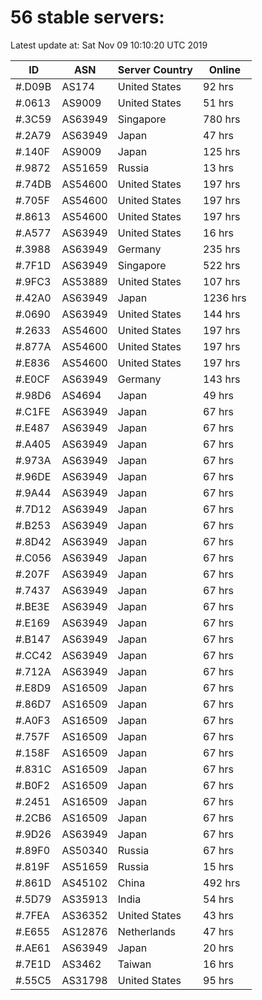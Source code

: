 # 56 stable servers:

Latest update at: Sat Nov 09 10:10:20 UTC 2019

| ID | ASN | Server Country | Online |
| -- | --- | -------------- | ------ |
| #.D09B | AS174 | United States | 92 hrs |
| #.0613 | AS9009 | United States | 51 hrs |
| #.3C59 | AS63949 | Singapore | 780 hrs |
| #.2A79 | AS63949 | Japan | 47 hrs |
| #.140F | AS9009 | Japan | 125 hrs |
| #.9872 | AS51659 | Russia | 13 hrs |
| #.74DB | AS54600 | United States | 197 hrs |
| #.705F | AS54600 | United States | 197 hrs |
| #.8613 | AS54600 | United States | 197 hrs |
| #.A577 | AS63949 | United States | 16 hrs |
| #.3988 | AS63949 | Germany | 235 hrs |
| #.7F1D | AS63949 | Singapore | 522 hrs |
| #.9FC3 | AS53889 | United States | 107 hrs |
| #.42A0 | AS63949 | Japan | 1236 hrs |
| #.0690 | AS63949 | United States | 144 hrs |
| #.2633 | AS54600 | United States | 197 hrs |
| #.877A | AS54600 | United States | 197 hrs |
| #.E836 | AS54600 | United States | 197 hrs |
| #.E0CF | AS63949 | Germany | 143 hrs |
| #.98D6 | AS4694 | Japan | 49 hrs |
| #.C1FE | AS63949 | Japan | 67 hrs |
| #.E487 | AS63949 | Japan | 67 hrs |
| #.A405 | AS63949 | Japan | 67 hrs |
| #.973A | AS63949 | Japan | 67 hrs |
| #.96DE | AS63949 | Japan | 67 hrs |
| #.9A44 | AS63949 | Japan | 67 hrs |
| #.7D12 | AS63949 | Japan | 67 hrs |
| #.B253 | AS63949 | Japan | 67 hrs |
| #.8D42 | AS63949 | Japan | 67 hrs |
| #.C056 | AS63949 | Japan | 67 hrs |
| #.207F | AS63949 | Japan | 67 hrs |
| #.7437 | AS63949 | Japan | 67 hrs |
| #.BE3E | AS63949 | Japan | 67 hrs |
| #.E169 | AS63949 | Japan | 67 hrs |
| #.B147 | AS63949 | Japan | 67 hrs |
| #.CC42 | AS63949 | Japan | 67 hrs |
| #.712A | AS63949 | Japan | 67 hrs |
| #.E8D9 | AS16509 | Japan | 67 hrs |
| #.86D7 | AS16509 | Japan | 67 hrs |
| #.A0F3 | AS16509 | Japan | 67 hrs |
| #.757F | AS16509 | Japan | 67 hrs |
| #.158F | AS16509 | Japan | 67 hrs |
| #.831C | AS16509 | Japan | 67 hrs |
| #.B0F2 | AS16509 | Japan | 67 hrs |
| #.2451 | AS16509 | Japan | 67 hrs |
| #.2CB6 | AS16509 | Japan | 67 hrs |
| #.9D26 | AS63949 | Japan | 67 hrs |
| #.89F0 | AS50340 | Russia | 67 hrs |
| #.819F | AS51659 | Russia | 15 hrs |
| #.861D | AS45102 | China | 492 hrs |
| #.5D79 | AS35913 | India | 54 hrs |
| #.7FEA | AS36352 | United States | 43 hrs |
| #.E655 | AS12876 | Netherlands | 47 hrs |
| #.AE61 | AS63949 | Japan | 20 hrs |
| #.7E1D | AS3462 | Taiwan | 16 hrs |
| #.55C5 | AS31798 | United States | 95 hrs |

